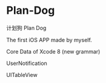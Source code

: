 # Plan-Dog
计划狗 Plan Dog

The first iOS APP made by myself.

Core Data of Xcode 8 (new grammar)

UserNotification

UITableView
